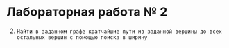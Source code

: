 # Лабораторная работа № 2
2.     Найти в заданном графе кратчайшие пути из заданной вершины до всех остальных вершин с помощью поиска в ширину
